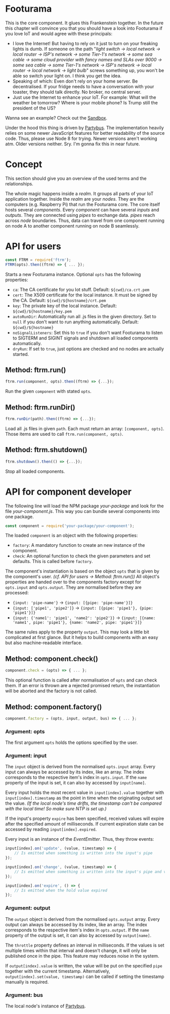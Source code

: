 # Footurama

This is the core component. It glues this Frankenstein together. In the future this chapter will convince you that you should have a look into Footurama if you love IoT and would agree with these principals:

 * I love the Internet! But having to rely on it just to turn on your freaking lights is dumb. If someone on the path "*light switch -> local network -> local router -> ISP's network -> some Tier-1's network -> some sea cable -> some cloud provider with fancy names and SLAs over 9000 -> some sea cable -> some Tier-1's network -> ISP's network -> local router -> local network -> light bulb*" screws something up, you won't be able so switch your light on. I think you get the idea.
 * Speaking of which: Even don't rely on your home server. Be decentralised. If your fridge needs to have a conversation with your toaster, they should talk directly. No broker, no central server.
 * Just use the Internet to enhance your IoT. For example: What will the weather be tomorrow? Where is your mobile phone? Is Trump still the president of the US?

Wanna see an example? Check out the [Sandbox](https://github.com/Footurama/ftrm-sandbox).

Under the hood this thing is driven by [Partybus](https://github.com/jue89/node-partybus#readme). The implementation heavily relies on some newer JavaScript features for better readability of the source code. Thus, please use Node 8 for trying. Newer versions aren't working atm. Older versions neither. Sry. I'm gonna fix this in near future.

# Concept

This section should give you an overview of the used terms and the relationships.

The whole magic happens inside a *realm*. It groups all parts of your IoT application together. Inside the *realm* are your *nodes*. They are the computers (e.g. Raspberry Pi) that run the Footurama core. The core itself hosts several *components*. Every *component* can have several *inputs* and *outputs*. They are connected using *pipes* to exchange data. *pipes* reach across *node* boundaries. Thus, data can travel from one component running on node A to another component running on node B seamlessly.

# API for users

```js
const FTRM = require('ftrm');
FTRM(opts).then((ftrm) => { ... });
```

Starts a new Footurama instance. Optional ```opts``` has the following properties:
 * ```ca```: The CA certificate for you Iot stuff. Default: ```${cwd}/ca.crt.pem```
 * ```cert```: The X509 certificate for the local instance. It must be signed by the CA. Default: ```${cwd}/${hostname}/crt.pem```
 * ```key```: The private key of the local instance. Default: ```${cwd}/${hostname}/key.pem```
 * ```autoRunDir```: Automatically run all .js files in the given directory. Set to ```null``` if you don't want to run anything automatically. Default: ```${cwd}/${hostname}```
 * ```noSignalListeners```: Set this to ```true``` if you don't want Footurama to listen to SIGTERM and SIGINT signals and shutdown all loaded components automatically.
 * ```dryRun```: If set to ```true```, just options are checked and no nodes are actually started.

## Method: ftrm.run()

```js
ftrm.run(component, opts).then((ftrm) => {...});
```

Run the given ```component``` with stated ```opts```.

## Method: ftrm.runDir()

```js
ftrm.runDir(path).then((ftrm) => {...});
```

Load all .js files in given ```path```. Each must return an array: ```[component, opts]```. Those items are used to call ```ftrm.run(component, opts)```.

## Method: ftrm.shutdown()

```js
ftrm.shutdown().then(() => {...});
```

Stop all loaded components.

# API for component developer

The following line will load the NPM package *your-package* and look for the file *your-component.js*. This way you can bundle several components into one package.

```js
const component = require('your-package/your-component');
```

The loaded ```component``` is an object with the following properties:
 * ```factory```: A mandatory function to create an new instance of the component.
 * ```check```: An optional function to check the given parameters and set defaults. This is called before ```factory```.

The component's instantiation is based on the object ```opts``` that is given by the component's user. *(cf. API for users -> Method: ftrm.run())* All object's properties are handed over to the components factory except for ```opts.input``` and ```opts.output```. They are normalised before they are processed:

 * ```{input: 'pipe-name'}``` -> ```{input: [{pipe: 'pipe-name'}]}```
 * ```{input: ['pipe1', 'pipe2']}``` -> ```{input: [{pipe: 'pipe1'}, {pipe: 'pipe1'}]}```
 * ```{input: {'name1': 'pipe1', 'name2': 'pipe2'}}``` -> ```{input: [{name: 'name1', pipe: 'pipe1'}, {name: 'name2', pipe: 'pipe1'}]}```

The same rules apply to the property ```output```. This may look a little bit complicated at first glance. But it helps to build components with an easy but also machine-readable interface.

## Method: component.check()

```js
component.check = (opts) => { ... };
```

This optional function is called after normalisation of ```opts``` and can check them. If an error is thrown are a rejected promised return, the instantiation will be aborted and the factory is not called.

## Method: component.factory()

```js
component.factory = (opts, input, output, bus) => { ... };
```

### Argument: opts

The first argument ```opts``` holds the options specified by the user.

### Argument: input

The ```input``` object is derived from the normalised ```opts.input``` array. Every input can always be accessed by its index, like an array. The index corresponds to the respective item's index in ```opts.input```. If the ```name``` property of the input is set, it can also by accessed by ```input[name]```.

Every input holds the most recent value in ```input[index].value``` together with ```input[index].timestamp``` as the point in time when the originating output set the value. *(If the local node's time drifts, the timestamp can't be compared with the local time! So make sure NTP is set up.)*

If the input's property ```expire``` has been specified, received values will expire after the specified amount of milliseconds. If current expiration state can be accessed by reading ```input[index].expired```.

Every input is an instance of the *EventEmitter*. Thus, they throw events:

```js
input[index].on('update', (value, timestamp) => {
	// Is emitted when something is written into the input's pipe
});

input[index].on('change', (value, timestamp) => {
	// Is emitted when something is written into the input's pipe and value has changed
});

input[index].on('expire', () => {
	// Is emitted when the hold value expired
});
```

### Argument: output

The ```output``` object is derived from the normalised ```opts.output``` array. Every output can always be accessed by its index, like an array. The index corresponds to the respective item's index in ```opts.output```. If the ```name``` property of the output is set, it can also by accessed by ```output[name]```.

The ```throttle``` property defines an interval in milliseconds. If the values is set multiple times within that interval and doesn't change, it will only be published once in the pipe. This feature may reduces noise in the system.

If ```output[index].value``` is written, the value will be put on the specified ```pipe``` together with the current timestamp. Alternatively, ```output[index].set(value, timestamp)``` can be called if setting the timestamp manually is required.

### Argument: bus

The local node's instance of [Partybus](https://github.com/jue89/node-partybus#readme).

